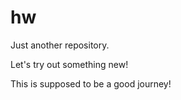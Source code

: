 # hw
Just another repository.

Let's try out something new!

This is supposed to be a good journey!
